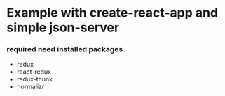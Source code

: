 # Example with create-react-app and simple json-server

### required need installed packages
* redux
* react-redux
* redux-thunk
* normalizr
